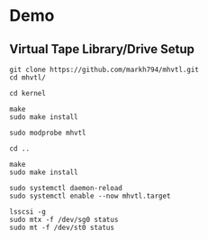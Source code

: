 # Demo

## Virtual Tape Library/Drive Setup

```shell
git clone https://github.com/markh794/mhvtl.git
cd mhvtl/

cd kernel

make
sudo make install

sudo modprobe mhvtl

cd ..

make
sudo make install

sudo systemctl daemon-reload
sudo systemctl enable --now mhvtl.target

lsscsi -g
sudo mtx -f /dev/sg0 status
sudo mt -f /dev/st0 status
```
